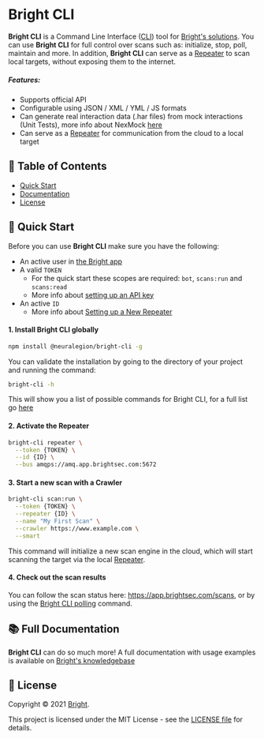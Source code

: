 # Bright CLI

**Bright CLI** is a Command Line Interface ([CLI](https://en.wikipedia.org/wiki/Command-line_interface)) tool for [Bright's solutions](https://www.brightsec.com). You can use **Bright CLI** for full control over scans such as: initialize, stop, poll, maintain and more. In addition, **Bright CLI** can serve as a [Repeater](https://docs.brightsec.com/docs/on-premises-repeater-local-agent) to scan local targets, without exposing them to the internet.

##### Features:

- Supports official API
- Configurable using JSON / XML / YML / JS formats
- Can generate real interaction data (.har files) from mock interactions (Unit Tests), more info about NexMock [here](https://www.npmjs.com/package/@neuralegion/nexmock)
- Can serve as a [Repeater](https://docs.brightsec.com/docs/on-premises-repeater-local-agent) for communication from the cloud to a local target

## 🔎 Table of Contents

- [Quick Start](#🚀-quick-start)
- [Documentation](#📚-full-documentation)
- [License](#📝-license)

## 🚀 Quick Start

Before you can use **Bright CLI** make sure you have the following:

- An active user in [the Bright app](https://app.brightsec.com/)
- A valid `TOKEN`
  - For the quick start these scopes are required: `bot`, `scans:run` and `scans:read`
  - More info about [setting up an API key](https://docs.brightsec.com/docs/manage-your-organization#manage-organization-apicli-authentication-tokens)
- An active `ID`
  - More info about [Setting up a New Repeater](https://docs.brightsec.com/docs/manage-repeaters)

#### 1. Install Bright CLI globally

```bash
npm install @neuralegion/bright-cli -g
```

You can validate the installation by going to the directory of your project and running the command:

```bash
bright-cli -h
```

This will show you a list of possible commands for Bright CLI, for a full list go [here](https://docs.brightsec.com/docs/command-list)

#### 2. Activate the Repeater

```bash
bright-cli repeater \
  --token {TOKEN} \
  --id {ID} \
  --bus amqps://amq.app.brightsec.com:5672
```

#### 3. Start a new scan with a Crawler

```bash
bright-cli scan:run \
  --token {TOKEN} \
  --repeater {ID} \
  --name "My First Scan" \
  --crawler https://www.example.com \
  --smart
```

This command will initialize a new scan engine in the cloud, which will start scanning the target via the local [Repeater](https://docs.brightsec.com/docs/on-premises-repeater-local-agent).

#### 4. Check out the scan results

You can follow the scan status here: https://app.brightsec.com/scans, or by using the [Bright CLI polling](https://docs.brightsec.com/docs/checking-scan-status) command.

## 📚 Full Documentation

**Bright CLI** can do so much more! A full documentation with usage examples is available on [Bright's knowledgebase](https://docs.brightsec.com)

## 📝 License

Copyright © 2021 [Bright](https://github.com/NeuraLegion).

This project is licensed under the MIT License - see the [LICENSE file](LICENSE) for details.
